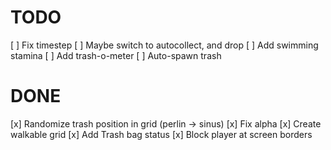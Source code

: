 


# TODO

[ ] Fix timestep
[ ] Maybe switch to autocollect, and drop
[ ] Add swimming stamina
[ ] Add trash-o-meter
[ ] Auto-spawn trash

# DONE

[x] Randomize trash position in grid (perlin -> sinus)
[x] Fix alpha
[x] Create walkable grid
[x] Add Trash bag status
[x] Block player at screen borders
